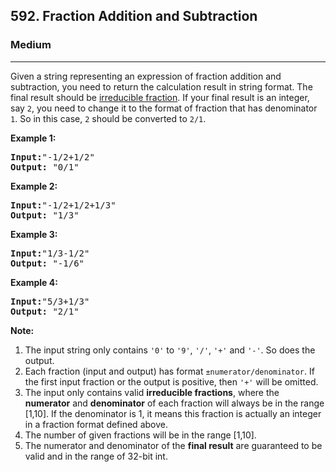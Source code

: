 <h2>592. Fraction Addition and Subtraction</h2><h3>Medium</h3><hr><div><p>Given a string representing an expression of fraction addition and subtraction, you need to return the calculation result in string format. The final result should be <a href="https://en.wikipedia.org/wiki/Irreducible_fraction">irreducible fraction</a>. If your final result is an integer, say <code>2</code>, you need to change it to the format of fraction that has denominator <code>1</code>. So in this case, <code>2</code> should be converted to <code>2/1</code>.</p>

<p><b>Example 1:</b><br>
</p><pre><b>Input:</b>"-1/2+1/2"
<b>Output:</b> "0/1"
</pre>
<p></p>

<p><b>Example 2:</b><br>
</p><pre><b>Input:</b>"-1/2+1/2+1/3"
<b>Output:</b> "1/3"
</pre>
<p></p>

<p><b>Example 3:</b><br>
</p><pre><b>Input:</b>"1/3-1/2"
<b>Output:</b> "-1/6"
</pre>
<p></p>

<p><b>Example 4:</b><br>
</p><pre><b>Input:</b>"5/3+1/3"
<b>Output:</b> "2/1"
</pre>
<p></p>

<p><b>Note:</b><br>
</p><ol>
<li>The input string only contains <code>'0'</code> to <code>'9'</code>, <code>'/'</code>, <code>'+'</code> and <code>'-'</code>. So does the output.</li>
<li>Each fraction (input and output) has format <code>±numerator/denominator</code>. If the first input fraction or the output is positive, then <code>'+'</code> will be omitted.</li>
<li>The input only contains valid <b>irreducible fractions</b>, where the <b>numerator</b> and <b>denominator</b> of each fraction will always be in the range [1,10]. If the denominator is 1, it means this fraction is actually an integer in a fraction format defined above.</li> 
<li>The number of given fractions will be in the range [1,10].</li>
<li>The numerator and denominator of the <b>final result</b> are guaranteed to be valid and in the range of 32-bit int.</li>
</ol>
<p></p></div>